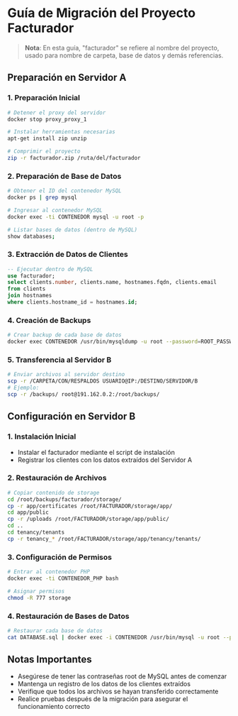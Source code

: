 # Guía de Migración del Proyecto Facturador

> **Nota**: En esta guía, "facturador" se refiere al nombre del proyecto, usado para nombre de carpeta, base de datos y demás referencias.

## Preparación en Servidor A

### 1. Preparación Inicial
```bash
# Detener el proxy del servidor
docker stop proxy_proxy_1

# Instalar herramientas necesarias
apt-get install zip unzip

# Comprimir el proyecto
zip -r facturador.zip /ruta/del/facturador
```

### 2. Preparación de Base de Datos
```bash
# Obtener el ID del contenedor MySQL
docker ps | grep mysql

# Ingresar al contenedor MySQL
docker exec -ti CONTENEDOR mysql -u root -p

# Listar bases de datos (dentro de MySQL)
show databases;
```

### 3. Extracción de Datos de Clientes
```sql
-- Ejecutar dentro de MySQL
use facturador;
select clients.number, clients.name, hostnames.fqdn, clients.email 
from clients 
join hostnames 
where clients.hostname_id = hostnames.id;
```

### 4. Creación de Backups
```bash
# Crear backup de cada base de datos
docker exec CONTENEDOR /usr/bin/mysqldump -u root --password=ROOT_PASSWORD DATABASE > DATABASE.sql
```

### 5. Transferencia al Servidor B
```bash
# Enviar archivos al servidor destino
scp -r /CARPETA/CON/RESPALDOS USUARIO@IP:/DESTINO/SERVIDOR/B
# Ejemplo:
scp -r /backups/ root@191.162.0.2:/root/backups/
```

## Configuración en Servidor B

### 1. Instalación Inicial
- Instalar el facturador mediante el script de instalación
- Registrar los clientes con los datos extraídos del Servidor A

### 2. Restauración de Archivos
```bash
# Copiar contenido de storage
cd /root/backups/facturador/storage/
cp -r app/certificates /root/FACTURADOR/storage/app/
cd app/public
cp -r /uploads /root/FACTURADOR/storage/app/public/
cd ..
cd tenancy/tenants
cp -r tenancy_* /root/FACTURADOR/storage/app/tenancy/tenants/
```

### 3. Configuración de Permisos
```bash
# Entrar al contenedor PHP
docker exec -ti CONTENEDOR_PHP bash

# Asignar permisos
chmod -R 777 storage
```

### 4. Restauración de Bases de Datos
```bash
# Restaurar cada base de datos
cat DATABASE.sql | docker exec -i CONTENEDOR /usr/bin/mysql -u root --password=ROOT_PASSWORD DATABASE
```

## Notas Importantes
- Asegúrese de tener las contraseñas root de MySQL antes de comenzar
- Mantenga un registro de los datos de los clientes extraídos
- Verifique que todos los archivos se hayan transferido correctamente
- Realice pruebas después de la migración para asegurar el funcionamiento correcto